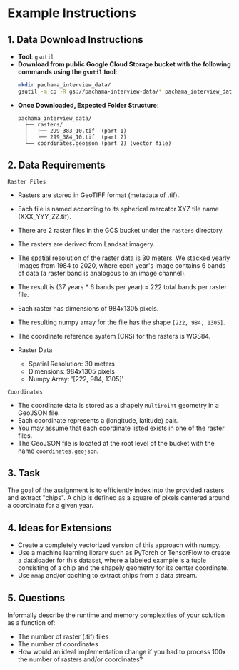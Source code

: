 
# Example Instructions

## 1. Data Download Instructions
- **Tool**: `gsutil`
- **Download from public Google Cloud Storage bucket with the following commands using the `gsutil` tool**:
  ```bash
  mkdir pachama_interview_data/
  gsutil -m cp -R gs://pachama-interview-data/* pachama_interview_data/
  ```
- **Once Downloaded, Expected Folder Structure**:
  ```
  pachama_interview_data/
    ├── rasters/
    │   ├── 299_383_10.tif  (part 1) 
    │   ├── 299_384_10.tif  (part 2)
    └── coordinates.geojson (part 2) (vector file)
  ```

## 2. Data Requirements

`Raster Files`

- Rasters are stored in GeoTIFF format (metadata of .tif).
- Each file is named according to its spherical mercator XYZ tile name (XXX_YYY_ZZ.tif).
- There are 2 raster files in the GCS bucket under the `rasters` directory.
- The rasters are derived from Landsat imagery.
- The spatial resolution of the raster data is 30 meters. We stacked yearly images from 1984 to 2020, where each year's image contains 6 bands of data (a raster band is analogous to an image channel).
- The result is (37 years * 6 bands per year) = 222 total bands per raster file.
- Each raster has dimensions of 984x1305 pixels.
- The resulting numpy array for the file has the shape `[222, 984, 1305]`.
- The coordinate reference system (CRS) for the rasters is WGS84.

- Raster Data
  - Spatial Resolution: 30 meters
  - Dimensions: 984x1305 pixels
  - Numpy Array: '[222, 984, 1305]'

`Coordinates`
- The coordinate data is stored as a shapely `MultiPoint` geometry in a GeoJSON file.
- Each coordinate represents a (longitude, latitude) pair.
- You may assume that each coordinate listed exists in one of the raster files.
- The GeoJSON file is located at the root level of the bucket with the name `coordinates.geojson`.

## 3. Task
The goal of the assignment is to efficiently index into the provided rasters and extract "chips". A chip is defined as a square of pixels centered around a coordinate for a given year.

## 4. Ideas for Extensions
- Create a completely vectorized version of this approach with numpy.
- Use a machine learning library such as PyTorch or TensorFlow to create a dataloader for this dataset, where a labeled example is a tuple consisting of a chip and the shapely geometry for its center coordinate.
- Use `mmap` and/or caching to extract chips from a data stream.

## 5. Questions
Informally describe the runtime and memory complexities of your solution as a function of:
- The number of raster (.tif) files
- The number of coordinates
- How would an ideal implementation change if you had to process 100x the number of rasters and/or coordinates?
